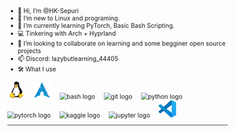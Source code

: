 - 👋 Hi, I’m @HK-Sepuri
- 👀 I’m new to Linux and programing.
- 🌱 I’m currently learning PyTorch, Basic Bash Scripting.
- 💻 Tinkering with Arch + Hyprland
- 💞️ I’m looking to collaborate on learning and some begginer open source projects 
- 📫 Discord: lazybutlearning_44405
- 🛠 What I use

<div align="left">
  <img src="https://github.com/devicons/devicon/blob/v2.16.0/icons/linux/linux-original.svg" height="40" alt="linux logo"  />
  <img width="12" />
  <img src="https://github.com/devicons/devicon/blob/v2.16.0/icons/archlinux/archlinux-original.svg" height="40" alt="arch logo"  />
  <img width="12" />
  <img src="https://cdn.jsdelivr.net/gh/devicons/devicon/icons/bash/bash-original.svg" height="40" alt="bash logo"  />
  <img width="12" />
  <img src="https://cdn.jsdelivr.net/gh/devicons/devicon/icons/git/git-original.svg" height="40" alt="git logo"  />
  <img width="12" />
  <img src="https://cdn.jsdelivr.net/gh/devicons/devicon/icons/python/python-original.svg" height="40" alt="python logo"  />
  <img width="12" />
  <img src="https://cdn.jsdelivr.net/gh/devicons/devicon/icons/pytorch/pytorch-original.svg" height="40" alt="pytorch logo"  />
  <img width="12" />
  <img src="https://cdn.jsdelivr.net/gh/devicons/devicon/icons/kaggle/kaggle-original.svg" height="40" alt="kaggle logo"  />
  <img width="12" />
  <img src="https://cdn.jsdelivr.net/gh/devicons/devicon/icons/jupyter/jupyter-original.svg" height="40" alt="jupyter logo"  />
  <img width="12" />
  <img src="https://github.com/devicons/devicon/blob/v2.16.0/icons/vscode/vscode-original.svg" height="40" alt="code-oss logo"  />
  <img width="12" />
</div>

***

<!---
HK-Sepuri/HK-Sepuri is a ✨ special ✨ repository because its `README.md` (this file) appears on your GitHub profile.
You can click the Preview link to take a look at your changes.
--->
